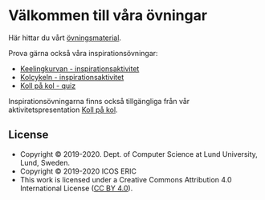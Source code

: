 # Välkommen till våra övningar

Här hittar du vårt [övningsmaterial](exercises/README.md).

Prova gärna också våra inspirationsövningar:

  * [Keelingkurvan - inspirationsaktivitet](exercises/co2/keeling_inspiration.md)
  * [Kolcykeln - inspirationsaktivitet](exercises/kolcykeln_enkel/kolcykeln_svb.md)
  * [Koll på kol - quiz](exercises/quiz/co2_quiz/kollpakol.md)

Inspirationsövningarna finns också tillgängliga från vår aktivitetspresentation [Koll på kol](https://docs.google.com/presentation/d/1zIb77mNY2zLDaWUqs3IE2PvppxPZyTYJm_C_aYoWiyw/present).

## License
* Copyright &copy; 2019-2020. Dept. of Computer Science at Lund University, Lund, Sweden.
* Copyright © 2019-2020 ICOS ERIC
* This work is licensed under a
Creative Commons Attribution 4.0 International License ([CC BY 4.0](http://creativecommons.org/licenses/by/4.0/)).
